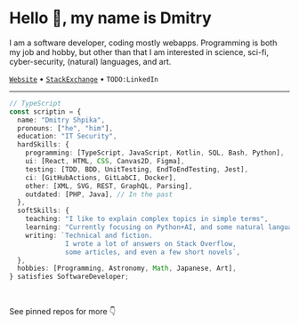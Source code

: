 # Hello :wave:, my name is Dmitry

I am a software developer, coding mostly webapps.
Programming is both my job and hobby, but other than that
I am interested in science, sci-fi, cyber-security,
(natural) languages, and art.

[`Website`](https://scriptin.github.io) &bull; [`StackExchange`](https://stackexchange.com/users/224676/scriptin?tab=accounts) &bull; `TODO:LinkedIn`

---

```ts
// TypeScript
const scriptin = {
  name: "Dmitry Shpika",
  pronouns: ["he", "him"],
  education: "IT Security",
  hardSkills: {
    programming: [TypeScript, JavaScript, Kotlin, SQL, Bash, Python],
    ui: [React, HTML, CSS, Canvas2D, Figma],
    testing: [TDD, BDD, UnitTesting, EndToEndTesting, Jest],
    ci: [GitHubActions, GitLabCI, Docker],
    other: [XML, SVG, REST, GraphQL, Parsing],
    outdated: [PHP, Java], // In the past
  },
  softSkills: {
    teaching: "I like to explain complex topics in simple terms",
    learning: "Currently focusing on Python+AI, and some natural languages",
    writing: `Technical and fiction.
              I wrote a lot of answers on Stack Overflow,
              some articles, and even a few short novels`,
  },
  hobbies: [Programming, Astronomy, Math, Japanese, Art],
} satisfies SoftwareDeveloper;
```

<br/>

See pinned repos for more :point_down:
